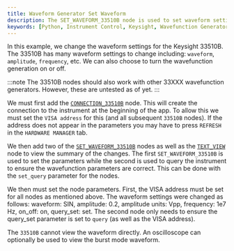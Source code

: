 ```yaml
---
title: Waveform Generator Set Waveform
description: The SET_WAVEFORM_33510B node is used to set waveform settings for a 33510B.
keywords: [Python, Instrument Control, Keysight, Wavefunction Generator, Function Generator, Keysight 33500B]
---
```


In this example, we change the waveform settings for the Keysight 33510B. The 33510B has many waveform settings to change including: `waveform`, `amplitude`, `frequency`, etc. We can also choose to turn the wavefunction generation on or off.

:::note
The 33510B nodes should also work with other 33XXX wavefunction generators. However, these are untested as of yet.
:::

We must first add the [`CONNECTION_33510B`](https://github.com/flojoy-ai/nodes/tree/develop/IO/INSTRUMENTS/FUNCTION_GENERATORS/KEYSIGHT/33XXX) node. This will create the connection to the instrument at the beginning of the app. To allow this we must set the `VISA address` for this (and all subsequent `33510B` nodes). If the address does not appear in the parameters you may have to press `REFRESH` in the `HARDWARE MANAGER` tab.

We then add two of the [`SET_WAVEFORM_33510B`](https://github.com/flojoy-ai/nodes/tree/develop/IO/INSTRUMENTS/FUNCTION_GENERATORS/KEYSIGHT/33XXX) nodes as well as the [`TEXT_VIEW`](https://github.com/flojoy-ai/nodes/blob/develop/VISUALIZERS/DATA_STRUCTURE/TEXT_VIEW/TEXT_VIEW.py) node to view the summary of the changes. The first `SET_WAVEFORM_33510B` is used to set the parameters while the second is used to query the instrument to ensure the wavefunction parameters are correct. This can be done with the `set_query` parameter for the nodes. 

We then must set the node parameters. First, the VISA address must be set for all nodes as mentioned above. The waveform settings were changed as follows: waveform: SIN, amplitude: 0.2, amplitude units: Vpp, frequency: 1e7 Hz, on_off: on, query_set: set. The second node only needs to ensure the query_set parameter is set to `query` (as well as the VISA address).

The `33510B` cannot view the waveform directly. An oscilloscope can optionally be used to view the burst mode waveform.

